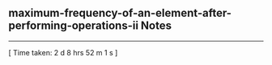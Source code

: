 <h2>maximum-frequency-of-an-element-after-performing-operations-ii Notes</h2><hr>[ Time taken: 2 d 8 hrs 52 m 1 s ]